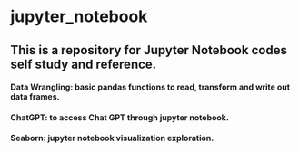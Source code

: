 # jupyter_notebook

## This is a repository for Jupyter Notebook codes self study and reference.
#### Data Wrangling: basic pandas functions to read, transform and write out data frames.
#### ChatGPT: to access Chat GPT through jupyter notebook.
#### Seaborn: jupyter notebook visualization exploration.
